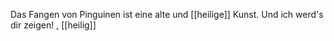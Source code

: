 Das Fangen von Pinguinen ist eine alte und [[heilige]] Kunst. Und ich werd's dir zeigen!
, [[heilig]]